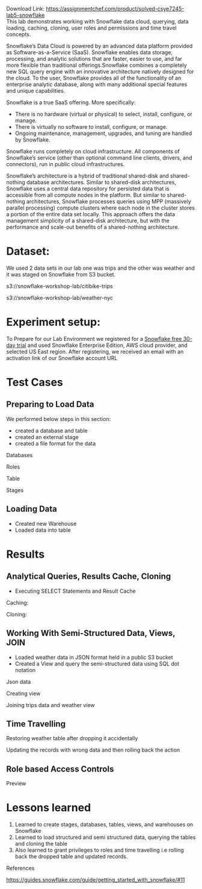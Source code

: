 Download Link: https://assignmentchef.com/product/solved-csye7245-lab5-snowflake
<br>
This lab demonstrates working with Snowflake data cloud, querying, data loading, caching, cloning, user roles and permissions and time travel concepts.

Snowflake’s Data Cloud is powered by an advanced data platform provided as Software-as-a-Service (SaaS). Snowflake enables data storage, processing, and analytic solutions that are faster, easier to use, and far more flexible than traditional offerings.Snowflake combines a completely new SQL query engine with an innovative architecture natively designed for the cloud. To the user, Snowflake provides all of the functionality of an enterprise analytic database, along with many additional special features and unique capabilities.




Snowflake is a true SaaS offering. More specifically:

<ul>

 <li>There is no hardware (virtual or physical) to select, install, configure, or manage.</li>

 <li>There is virtually no software to install, configure, or manage.</li>

 <li>Ongoing maintenance, management, upgrades, and tuning are handled by Snowflake.</li>

</ul>

Snowflake runs completely on cloud infrastructure. All components of Snowflake’s service (other than optional command line clients, drivers, and connectors), run in public cloud infrastructures.

Snowflake’s architecture is a hybrid of traditional shared-disk and shared-nothing database architectures. Similar to shared-disk architectures, Snowflake uses a central data repository for persisted data that is accessible from all compute nodes in the platform. But similar to shared-nothing architectures, Snowflake processes queries using MPP (massively parallel processing) compute clusters where each node in the cluster stores a portion of the entire data set locally. This approach offers the data management simplicity of a shared-disk architecture, but with the performance and scale-out benefits of a shared-nothing architecture.

<h1><strong>Dataset:</strong></h1>

We used 2  data sets in our lab one was trips and the other was weather and it was staged on Snowflake from S3 bucket.

s3://snowflake-workshop-lab/citibike-trips

s3://snowflake-workshop-lab/weather-nyc




<h1><strong>Experiment setup:</strong></h1>

To Prepare for our Lab Environment we registered for a <a href="https://trial.snowflake.com/">Snowflake free 30-day trial</a> and used Snowflake Enterprise Edition, AWS cloud provider, and selected US East region. After registering, we received an email with an activation link of our Snowflake account URL

<h1><strong>Test Cases</strong></h1>

<h2><strong>Preparing to Load Data</strong></h2>

We performed below steps in this section:

<ul>

 <li>created a database and table</li>

 <li>created an external stage</li>

 <li>created a file format for the data</li>

</ul>



















Databases

Roles




























Table

Stages







<h2>Loading Data</h2>

<ul>

 <li>Created new Warehouse</li>

 <li>Loaded data into table</li>

</ul>













<h1><strong>Results</strong></h1>

<h2>Analytical Queries, Results Cache, Cloning</h2>




<ul>

 <li>Executing SELECT Statements and Result Cache</li>

</ul>































Caching:






















Cloning:

<h2>Working With Semi-Structured Data, Views, JOIN</h2>

<ul>

 <li>Loaded weather data in JSON format held in a public S3 bucket</li>

 <li>Created a View and query the semi-structured data using SQL dot notation</li>

</ul>

Json data






















Creating view

Joining trips data and weather view

<h2></h2>

<h2></h2>

<h2>Time Travelling</h2>

Restoring weather table after dropping it accidentally




Updating the records with wrong data and then rolling back the action

<h2>Role based Access Controls</h2>




Preview

<h1>Lessons learned</h1>







<ol>

 <li>Learned to create stages, databases, tables, views, and warehouses on Snowflake</li>

 <li>Learned to load structured and semi structured data, querying the tables and cloning the table</li>

 <li>Also learned to grant privileges to roles and time travelling i.e rolling back the dropped table  and updated records.</li>

</ol>




References

<a href="https://guides.snowflake.com/guide/getting_started_with_snowflake/#11">https://guides.snowflake.com/guide/getting_started_with_snowflake/#11</a>












































